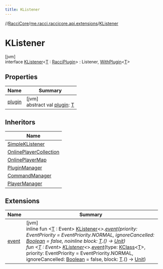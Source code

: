 ```yaml
---
title: KListener
---
```

//[RacciCore](../../../index.html)/[me.racci.raccicore.api.extensions](../index.html)/[KListener](index.html)



# KListener



[jvm]\
interface [KListener](index.html)&lt;[T](index.html) : [RacciPlugin](../../me.racci.raccicore.api.plugin/-racci-plugin/index.html)&gt; : Listener, [WithPlugin](../-with-plugin/index.html)&lt;[T](index.html)&gt;



## Properties


| Name | Summary |
|---|---|
| [plugin](../-with-plugin/plugin.html) | [jvm]<br>abstract val [plugin](../-with-plugin/plugin.html): [T](index.html) |


## Inheritors


| Name |
|---|
| [SimpleKListener](../-simple-k-listener/index.html) |
| [OnlinePlayerCollection](../../me.racci.raccicore.api.utils.collections/-online-player-collection/index.html) |
| [OnlinePlayerMap](../../me.racci.raccicore.api.utils.collections/-online-player-map/index.html) |
| [PluginManager](../../me.racci.raccicore.core/-plugin-manager/index.html) |
| [CommandManager](../../me.racci.raccicore.core.managers/-command-manager/index.html) |
| [PlayerManager](../../me.racci.raccicore.core.managers/-player-manager/index.html) |


## Extensions


| Name | Summary |
|---|---|
| [event](../event.html) | [jvm]<br>inline fun &lt;[T](../event.html) : Event&gt; [KListener](index.html)&lt;*&gt;.[event](../event.html)(priority: EventPriority = EventPriority.NORMAL, ignoreCancelled: [Boolean](https://kotlinlang.org/api/latest/jvm/stdlib/kotlin/-boolean/index.html) = false, noinline block: [T](../event.html).() -&gt; [Unit](https://kotlinlang.org/api/latest/jvm/stdlib/kotlin/-unit/index.html))<br>fun &lt;[T](../event.html) : Event&gt; [KListener](index.html)&lt;*&gt;.[event](../event.html)(type: [KClass](https://kotlinlang.org/api/latest/jvm/stdlib/kotlin.reflect/-k-class/index.html)&lt;[T](../event.html)&gt;, priority: EventPriority = EventPriority.NORMAL, ignoreCancelled: [Boolean](https://kotlinlang.org/api/latest/jvm/stdlib/kotlin/-boolean/index.html) = false, block: [T](../event.html).() -&gt; [Unit](https://kotlinlang.org/api/latest/jvm/stdlib/kotlin/-unit/index.html)) |

